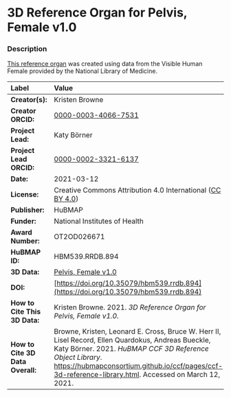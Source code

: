 # 3D Reference Organ for Pelvis, Female v1.0

### Description
[This reference organ](https://hubmapconsortium.github.io/ccf/pages/ccf-3d-reference-library.html) was created using data from the Visible Human Female provided by the National Library of Medicine.

| Label | Value |
| :------------- |:-------------|
| **Creator(s):** | Kristen Browne |
| **Creator ORCID:** | [0000-0003-4066-7531](https://orcid.org/0000-0003-4066-7531) |
| **Project Lead:** | Katy B&ouml;rner |
| **Project Lead ORCID:** | [0000-0002-3321-6137](https://orcid.org/0000-0002-3321-6137) |
| **Date:** | 2021-03-12 |
| **License:** | Creative Commons Attribution 4.0 International ([CC BY 4.0](https://creativecommons.org/licenses/by/4.0/)) |
| **Publisher:** | HuBMAP |
| **Funder:** | National Institutes of Health |
| **Award Number:** | OT2OD026671 |
| **HuBMAP ID:** | HBM539.RRDB.894 |
| **3D Data:** | [Pelvis, Female v1.0](https://hubmapconsortium.github.io/ccf-releases/v1.0/models/VH_F_Pelvis_v1.0.glb) |
| **DOI:** | [https://doi.org/10.35079/hbm539.rrdb.894](https://doi.org/10.35079/hbm539.rrdb.894) |
| **How to Cite This 3D Data:** | Kristen Browne. 2021. *3D Reference Organ for Pelvis, Female v1.0.* | [https://doi.org/10.35079/hbm539.rrdb.894](https://doi.org/10.35079/hbm539.rrdb.894). Accessed on March 12, 2021. |
| **How to Cite 3D Data Overall:** | Browne, Kristen, Leonard E. Cross, Bruce W. Herr II, Lisel Record, Ellen Quardokus, Andreas Bueckle, Katy B&ouml;rner. 2021. *HuBMAP CCF 3D Reference Object Library*. https://hubmapconsortium.github.io/ccf/pages/ccf-3d-reference-library.html. Accessed on March 12, 2021. |